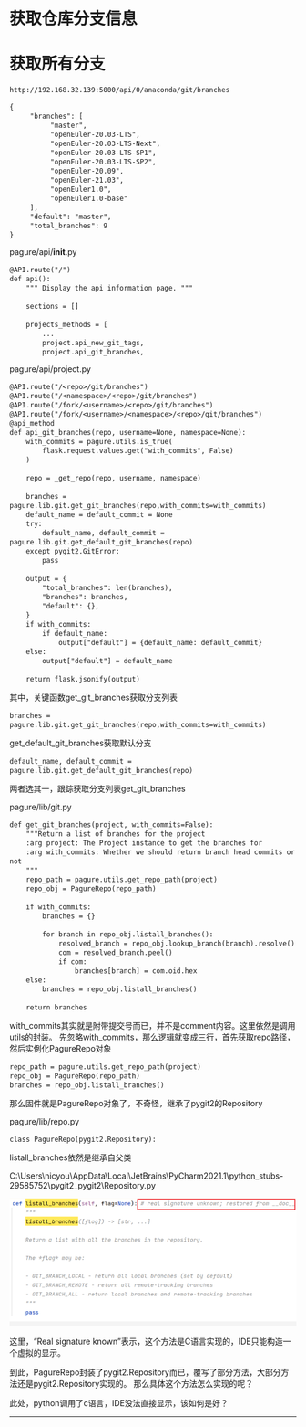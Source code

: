 # 获取仓库分支信息

# 获取所有分支

```
http://192.168.32.139:5000/api/0/anaconda/git/branches
```

```
{
     "branches": [
          "master",
          "openEuler-20.03-LTS",
          "openEuler-20.03-LTS-Next",
          "openEuler-20.03-LTS-SP1",
          "openEuler-20.03-LTS-SP2",
          "openEuler-20.09",
          "openEuler-21.03",
          "openEuler1.0",
          "openEuler1.0-base"
     ],
     "default": "master",
     "total_branches": 9
}
```

pagure/api/__init__.py

```
@API.route("/")
def api():
    """ Display the api information page. """

    sections = []

    projects_methods = [
        ...
        project.api_new_git_tags,
        project.api_git_branches,
```

pagure/api/project.py

```
@API.route("/<repo>/git/branches")
@API.route("/<namespace>/<repo>/git/branches")
@API.route("/fork/<username>/<repo>/git/branches")
@API.route("/fork/<username>/<namespace>/<repo>/git/branches")
@api_method
def api_git_branches(repo, username=None, namespace=None):
    with_commits = pagure.utils.is_true(
        flask.request.values.get("with_commits", False)
    )

    repo = _get_repo(repo, username, namespace)

    branches = pagure.lib.git.get_git_branches(repo,with_commits=with_commits)
    default_name = default_commit = None
    try:
        default_name, default_commit = pagure.lib.git.get_default_git_branches(repo)
    except pygit2.GitError:
        pass

    output = {
        "total_branches": len(branches),
        "branches": branches,
        "default": {},
    }
    if with_commits:
        if default_name:
            output["default"] = {default_name: default_commit}
    else:
        output["default"] = default_name

    return flask.jsonify(output)
```

其中，关键函数get_git_branches获取分支列表

```
branches = pagure.lib.git.get_git_branches(repo,with_commits=with_commits)
```

get_default_git_branches获取默认分支

```
default_name, default_commit = pagure.lib.git.get_default_git_branches(repo)
```

两者选其一，跟踪获取分支列表get_git_branches


pagure/lib/git.py

```
def get_git_branches(project, with_commits=False):
    """Return a list of branches for the project
    :arg project: The Project instance to get the branches for
    :arg with_commits: Whether we should return branch head commits or not
    """
    repo_path = pagure.utils.get_repo_path(project)
    repo_obj = PagureRepo(repo_path)

    if with_commits:
        branches = {}

        for branch in repo_obj.listall_branches():
            resolved_branch = repo_obj.lookup_branch(branch).resolve()
            com = resolved_branch.peel()
            if com:
                branches[branch] = com.oid.hex
    else:
        branches = repo_obj.listall_branches()

    return branches
```

with_commits其实就是附带提交号而已，并不是comment内容。这里依然是调用utils的封装。
先忽略with_commits，那么逻辑就变成三行，首先获取repo路径，然后实例化PagureRepo对象

```
repo_path = pagure.utils.get_repo_path(project)
repo_obj = PagureRepo(repo_path)
branches = repo_obj.listall_branches()
```

那么固件就是PagureRepo对象了，不奇怪，继承了pygit2的Repository

pagure/lib/repo.py

```
class PagureRepo(pygit2.Repository):
```

listall_branches依然是继承自父类

C:\Users\nicyou\AppData\Local\JetBrains\PyCharm2021.1\python_stubs\-29585752\pygit2\_pygit2\Repository.py

![20210713_132933_60](image/20210713_132933_60.png)

这里，“Real signature known”表示，这个方法是C语言实现的，IDE只能构造一个虚拟的显示。

到此，PagureRepo封装了pygit2.Repository而已，覆写了部分方法，大部分方法还是pygit2.Repository实现的。
那么具体这个方法怎么实现的呢？


此处，python调用了c语言，IDE没法直接显示，该如何是好？










---
